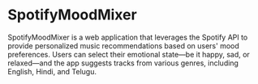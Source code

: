 # SpotifyMoodMixer
SpotifyMoodMixer is a web application that leverages the Spotify API to provide personalized music recommendations based on users' mood preferences. Users can select their emotional state—be it happy, sad, or relaxed—and the app suggests tracks from various genres, including English, Hindi, and Telugu. 
